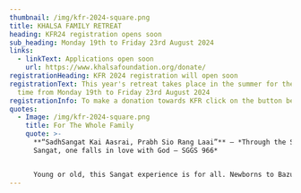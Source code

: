 ```yaml
---
thumbnail: /img/kfr-2024-square.png
title: KHALSA FAMILY RETREAT
heading: KFR24 registration opens soon
sub_heading: Monday 19th to Friday 23rd August 2024
links:
  - linkText: Applications open soon
    url: https://www.khalsafoundation.org/donate/
registrationHeading: KFR 2024 registration will open soon
registrationText: This year's retreat takes place in the summer for the first
  time from Monday 19th to Friday 23rd August 2024
registrationInfo: To make a donation towards KFR click on the button below.
quotes:
  - Image: /img/kfr-2024-square.png
    title: For The Whole Family
    quote: >-
      **“SadhSangat Kai Aasrai, Prabh Sio Rang Laai”** – *Through the Saadh
      Sangat, one falls in love with God – SGGS 966*


      Young or old, this Sangat experience is for all. Newborns to Bazurag Siane (elders) can take fruit from this camp as it serves to cater for all age groups to grow spiritually, mentally and physically.
---
```

